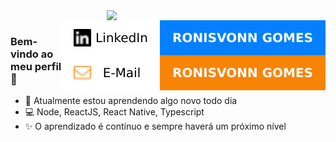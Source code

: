<img align="right" src="https://raw.githubusercontent.com/MicaelliMedeiros/micaellimedeiros/master/image/computer-illustration.png" width="350"/>

<a href="https://www.linkedin.com/in/ronisvonn-gomes-82ab6ab0/">
<img align="right" alt="LinkedIn" src="https://raw.githubusercontent.com/RONISVONN/img/f13b41908ae9501e1eaa9a41f56b4452b8d8d277/linkedIn-ronisvonn.svg"/>
</a>

<a href="mailto:ronisvonn@gmail.com">
<img align="right" alt="E-mail" src="https://raw.githubusercontent.com/RONISVONN/img/01eb1a7a3013e6c1ebe2b8611c17eba0b3345a38/email-ronisvonn.svg"/>
</a>

<br/>

### Bem-vindo ao meu perfil 👋

- 🚀  Atualmente estou aprendendo algo novo todo dia
- 💻 Node, ReactJS, React Native, Typescript
- ✨ O aprendizado é contínuo e sempre haverá um próximo nível
